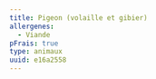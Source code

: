 ```yaml
---
title: Pigeon (volaille et gibier)
allergenes:
  - Viande
pFrais: true
type: animaux
uuid: e16a2558
---
```


